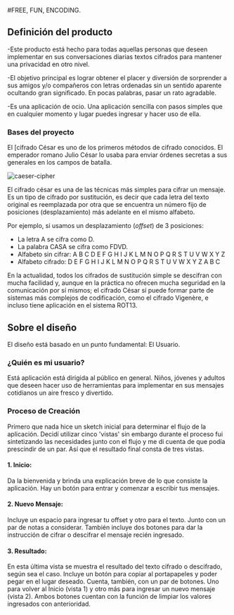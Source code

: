 #FREE, FUN, ENCODING.


## Definición del producto

-Este producto está hecho para todas aquellas personas que deseen implementar en sus conversaciones diarias textos cifrados para mantener una privacidad en otro nivel. 

-El objetivo principal es lograr obtener el placer y diversión de sorprender a sus amigos y/o compañeros con letras ordenadas sin un sentido aparente ocultando gran significado. En pocas palabras, pasar un rato agradable.

-Es una aplicación de ocio. Una aplicación sencilla con pasos simples que en cualquier momento y lugar puedes ingresar y hacer uso de ella.
 
### Bases del proyecto

El [cifrado César es uno de los primeros métodos de cifrado conocidos. El emperador romano Julio
César lo usaba para enviar órdenes secretas a sus generales en los campos de
batalla.

![caeser-cipher](https://upload.wikimedia.org/wikipedia/commons/thumb/2/2b/Caesar3.svg/2000px-Caesar3.svg.png)

El cifrado césar es una de las técnicas más simples para cifrar un mensaje. Es
un tipo de cifrado por sustitución, es decir que cada letra del texto original
es reemplazada por otra que se encuentra un número fijo de posiciones
(desplazamiento) más adelante en el mismo alfabeto.

Por ejemplo, si usamos un desplazamiento (_offset_) de 3 posiciones:

* La letra A se cifra como D.
* La palabra CASA se cifra como FDVD.
* Alfabeto sin cifrar: A B C D E F G H I J K L M N O P Q R S T U V W X Y Z
* Alfabeto cifrado: D E F G H I J K L M N O P Q R S T U V W X Y Z A B C

En la actualidad, todos los cifrados de sustitución simple se descifran con
mucha facilidad y, aunque en la práctica no ofrecen mucha seguridad en la
comunicación por sí mismos; el cifrado César sí puede formar parte de sistemas
más complejos de codificación, como el cifrado Vigenère, e incluso tiene
aplicación en el sistema ROT13.

## Sobre el diseño 

El diseño está basado en un punto fundamental: El Usuario.

### ¿Quién es mi usuario?

Está aplicación está dirigida al público en general. Niños, jóvenes y adultos que deseen hacer uso de herramientas para implementar en sus mensajes cotidianos un aire fresco y divertido. 

### Proceso de Creación

Primero que nada hice un sketch inicial para determinar el flujo de la aplicación. Decidí utilizar cinco 'vistas' sin embargo durante el proceso fui sintetizando las necesidades junto con el flujo y me di cuenta de que podía prescindir de un par. Así que el resultado final consta de tres vistas. 

#### 1. Inicio: 
Da la bienvenida y brinda una explicación breve de lo que consiste la aplicación. Hay un botón para entrar y comenzar a escribir tus mensajes.

#### 2. Nuevo Mensaje:
Incluye un espacio para ingresar tu offset y otro para el texto. Junto con un par de notas a considerar.  También incluye dos botones para dar la instrucción de cifrar o descifrar el mensaje recién ingresado. 

#### 3. Resultado:
En esta última vista se muestra el resultado del texto cifrado o descifrado, según sea el caso. Incluye un botón para copiar al portapapeles y poder pegar en el lugar deseado. Cuenta, también, con un par de botones. Uno para volver al Inicio (vista 1) y otro más para ingresar un nuevo mensaje (vista 2). Ambos botones cuentan con la función de limpiar los valores ingresados con anterioridad.

